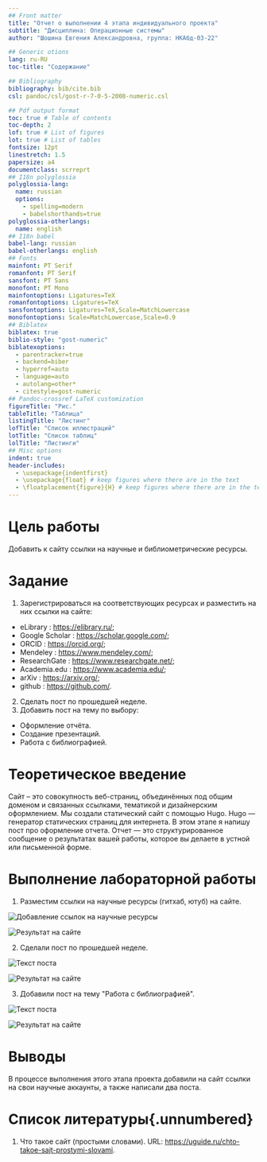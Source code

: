 ```yaml
---
## Front matter
title: "Отчет о выполнении 4 этапа индивидуального проекта"
subtitle: "Дисциплина: Операционные системы"
author: "Шошина Евгения Александровна, группа: НКАбд-03-22"

## Generic otions
lang: ru-RU
toc-title: "Содержание"

## Bibliography
bibliography: bib/cite.bib
csl: pandoc/csl/gost-r-7-0-5-2008-numeric.csl

## Pdf output format
toc: true # Table of contents
toc-depth: 2
lof: true # List of figures
lot: true # List of tables
fontsize: 12pt
linestretch: 1.5
papersize: a4
documentclass: scrreprt
## I18n polyglossia
polyglossia-lang:
  name: russian
  options:
	- spelling=modern
	- babelshorthands=true
polyglossia-otherlangs:
  name: english
## I18n babel
babel-lang: russian
babel-otherlangs: english
## Fonts
mainfont: PT Serif
romanfont: PT Serif
sansfont: PT Sans
monofont: PT Mono
mainfontoptions: Ligatures=TeX
romanfontoptions: Ligatures=TeX
sansfontoptions: Ligatures=TeX,Scale=MatchLowercase
monofontoptions: Scale=MatchLowercase,Scale=0.9
## Biblatex
biblatex: true
biblio-style: "gost-numeric"
biblatexoptions:
  - parentracker=true
  - backend=biber
  - hyperref=auto
  - language=auto
  - autolang=other*
  - citestyle=gost-numeric
## Pandoc-crossref LaTeX customization
figureTitle: "Рис."
tableTitle: "Таблица"
listingTitle: "Листинг"
lofTitle: "Список иллюстраций"
lotTitle: "Список таблиц"
lolTitle: "Листинги"
## Misc options
indent: true
header-includes:
  - \usepackage{indentfirst}
  - \usepackage{float} # keep figures where there are in the text
  - \floatplacement{figure}{H} # keep figures where there are in the text
---
```


# Цель работы

Добавить к сайту ссылки на научные и библиометрические ресурсы.

# Задание

1. Зарегистрироваться на соответствующих ресурсах и разместить на них ссылки на сайте:
- eLibrary : https://elibrary.ru/;
- Google Scholar : https://scholar.google.com/;
- ORCID : https://orcid.org/;
- Mendeley : https://www.mendeley.com/;
- ResearchGate : https://www.researchgate.net/;
- Academia.edu : https://www.academia.edu/;
- arXiv : https://arxiv.org/;
- github : https://github.com/.

2. Сделать пост по прошедшей неделе.
3. Добавить пост на тему по выбору:
- Оформление отчёта.
- Создание презентаций.
- Работа с библиографией.

# Теоретическое введение

Сайт – это совокупность веб-страниц, объединённых под общим доменом и связанных ссылками, тематикой и дизайнерским оформлением. Мы создали статический сайт с помощью Hugo. 
Hugo — генератор статических страниц для интернета.
В этом этапе я напишу пост про оформление отчета. Отчет — это структурированное сообщение о результатах вашей работы, которое вы делаете в устной или письменной форме.

# Выполнение лабораторной работы

1. Разместим ссылки на научные ресурсы (гитхаб, ютуб) на сайте.

![Добавление ссылок на научные ресурсы](image/1.44.png) 

![Результат на сайте](image/2.44.png) 

2. Сделали пост по прошедшей неделе.

![Текст поста](image/3.44.png) 

![Результат на сайте](image/4.44.png) 

3. Добавили пост на тему "Работа с библиографией".

![Текст поста ](image/5.44.png) 

![Результат на сайте](image/6.44.png)  

# Выводы

В процессе выполнения этого этапа проекта добавили на сайт ссылки на свои научные аккаунты, а также написали два поста.

# Список литературы{.unnumbered}

1. Что такое сайт (простыми словами). URL: https://uguide.ru/chto-takoe-sajt-prostymi-slovami.
